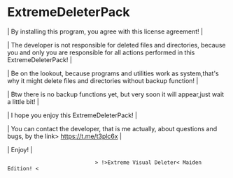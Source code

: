 # ExtremeDeleterPack
|							By installing this program, you agree with this license agreement!						       |

|	The developer is not responsible for deleted files and directories, because you and only you are responsible for all actions performed in this ExtremeDeleterPack!     |

|		Be on the lookout, because programs and utilities work as system,that's why it might delete files and directories without backup function!		       |

|					Btw there is no backup functions yet, but very soon it will appear,just wait a little bit!					       |

|								     I hope you enjoy this ExtremeDeleterPack!							      	       |

|				You can contact the developer, that is me actually, about questions and bugs, by the link> https://t.me/t3plc6x				       |

|											Enjoy!										       |


								> !>Extreme Visual Deleter< Maiden Edition! <
